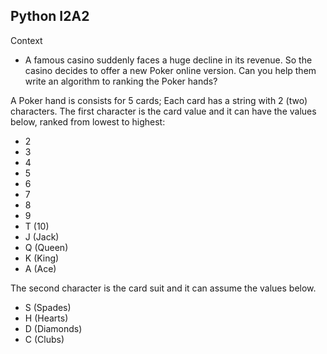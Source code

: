 ## Python I2A2

Context
+ A famous casino suddenly faces a huge decline in its revenue. So the casino decides to offer
a new Poker online version. Can you help them write an algorithm to ranking the Poker
hands?

A Poker hand is consists for 5 cards;
Each card has a string with 2 (two) characters.
The first character is the card value and it can have the values below, ranked
from lowest to highest:
+ 2
+ 3
+ 4
+ 5
+ 6
+ 7
+ 8
+ 9
+ T (10)
+ J (Jack)
+ Q (Queen)
+ K (King)
+ A (Ace)

The second character is the card suit and it can assume the values below.
+ S (Spades)
+ H (Hearts)
+ D (Diamonds)
+ C (Clubs)
